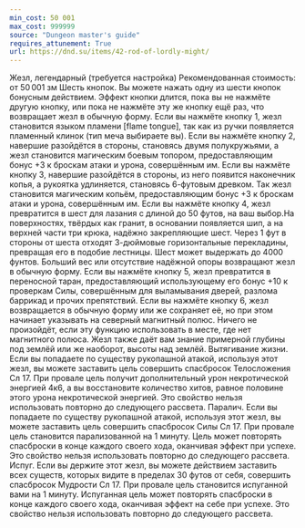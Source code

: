 ```yaml
---
min_cost: 50 001
max_cost: 999999
source: "Dungeon master's guide"
requires_attunement: True
url: https://dnd.su/items/42-rod-of-lordly-might/
---
```


Жезл, легендарный (требуется настройка)
Рекомендованная стоимость: от 50 001 зм
Шесть кнопок. Вы можете нажать одну из шести кнопок бонусным действием. Эффект кнопки длится, пока вы не нажмёте другую кнопку, или пока не нажмёте эту же кнопку ещё раз, что возвращает жезл в обычную форму.
Если вы нажмёте кнопку 1, жезл становится языком пламени [flame tongue], так как из ручки появляется пламенный клинок (тип меча выбираете вы).
Если вы нажмёте кнопку 2, навершие разойдётся в стороны, становясь двумя полукружьями, а жезл становится магическим боевым топором, предоставляющим бонус +3 к броскам атаки и урона, совершённым им.
Если вы нажмёте кнопку 3, навершие разойдётся в стороны, из него появится наконечник копья, а рукоятка удлиняется, становясь 6-футовым древком. Так жезл становится магическим копьём, предоставляющим бонус +3 к броскам атаки и урона, совершённым им.
Если вы нажмёте кнопку 4, жезл превратится в шест для лазания с длиной до 50 футов, на ваш выбор.На поверхностях, твёрдых как гранит, в основании появляется шип, а на верхней части три крюка, надёжно закрепляющие шест. Через 1 фут в стороны от шеста отходят 3-дюймовые горизонтальные перекладины, превращая его в подобие лестницы. Шест может выдержать до 4000 фунтов. Больший вес или отсутствие надёжной опоры возвращают жезл в обычную форму.
Если вы нажмёте кнопку 5, жезл превратится в переносной таран, предоставляющий использующему его бонус +10 к проверкам Силы, совершённым для выламывания дверей, разлома баррикад и прочих препятствий.
Если вы нажмёте кнопку 6, жезл возвращается в обычную форму или же сохраняет её, но при этом начинает указывать на северный магнитный полюс. Ничего не произойдёт, если эту функцию использовать в месте, где нет магнитного полюса. Жезл также даёт вам знание примерной глубины под землёй или же наоборот, высоты над землёй.
Вытягивание жизни. Если вы попадаете по существу рукопашной атакой, используя этот жезл, вы можете заставить цель совершить спасбросок Телосложения Сл 17. При провале цель получит дополнительный урон некротической энергией 4к6, а вы восстановите количество хитов, равное половине этого урона некротической энергией. Это свойство нельзя использовать повторно до следующего рассвета.
Паралич. Если вы попадаете по существу рукопашной атакой, используя этот жезл, вы можете заставить цель совершить спасбросок Силы Сл 17. При провале цель становится парализованной на 1 минуту. Цель может повторять спасброски в конце каждого своего хода, оканчивая эффект при успехе. Это свойство нельзя использовать повторно до следующего рассвета.
Испуг. Если вы держите этот жезл, вы можете действием заставить всех существ, которых видите в пределах 30 футов от себя, совершить спасбросок Мудрости Сл 17. При провале цель становится испуганной вами на 1 минуту. Испуганная цель может повторять спасброски в конце каждого своего хода, оканчивая эффект на себе при успехе. Это свойство нельзя использовать повторно до следующего рассвета.